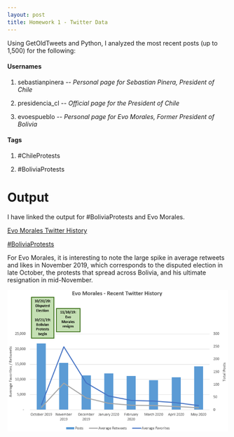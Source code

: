 ```yaml
---
layout: post
title: Homework 1 - Twitter Data
---
```


Using GetOldTweets and Python, I analyzed the most recent posts (up to 1,500) for the following:

#### **Usernames**
1. sebastianpinera
  *-- Personal page for Sebastian Pinera, President of Chile*

2. presidencia_cl
*-- Official page for the President of Chile*

3. evoespueblo
*-- Personal page for Evo Morales, Former President of Bolivia*

#### **Tags**

1. #ChileProtests

2. #BoliviaProtests

# Output
I have linked the output for #BoliviaProtests and Evo Morales.

[Evo Morales Twitter History](http://hughes-hannah.github.io/Evo%20Morales%20-%20Twitter%20History.xlsx)

[#BoliviaProtests](http://hughes-hannah.github.io/BoliviaProtests.xlsx)

For Evo Morales, it is interesting to note the large spike in average retweets and likes in November 2019, which corresponds to the disputed election in late October, the protests that spread across Bolivia, and his ultimate resignation in mid-November.

![](/images/EvoMorales.PNG)
